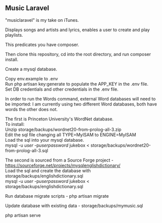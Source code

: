 ## Music Laravel

"musiclaravel"  is my take on iTunes.

Displays songs and artists and lyrics, enables a user to create and play playlists.

This predicates you have composer.

Then clone this repository, cd into the root directory, and run composer install.

Create a mysql database.

Copy env.example to .env  
Run php artisan key:generate to populate the APP_KEY in the .env file.  
Set DB credentials and other credentials in the .env file.

In order to run the Words command, external Word databases will need to be imported:
I am currently using two different Word databases, both have words the other does not.

The first is Princeton University's WordNet database.  
To install:  
Unzip storage/backups/wordnet20-from-prolog-all-3.zip  
Edit the sql file changing all TYPE=MyISAM to ENGINE=MyISAM  
Load the sql into your mysql database.  
mysql -u *user* -p*userpassword* jukebox < storage/backups/wordnet20-from-prolog-all-3.sql

The second is sourced from a Source Forge project - https://sourceforge.net/projects/mysqlenglishdictionary/  
Load the sql and create the database with storage/backups/englishdictionary.sql  
mysql -u *user* -p*userpassword* jukebox < storage/backups/englishdictionary.sql

Run database migrate scripts - php artisan migrate

Update database with existing data - storage/backups/mymusic.sql

php artisan serve



